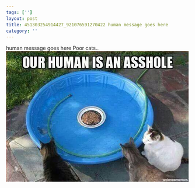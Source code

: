 ```yaml
---
tags: ['']
layout: post
title: 451303254914427_921076591270422 human message goes here
category: ''
---
```

human message goes here
Poor cats..
![451303254914427_921076591270422](/uploads/2015-3-10-451303254914427_921076591270422-human-message-goes-here.jpg)
